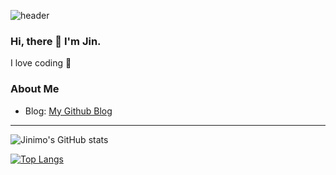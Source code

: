 ![header](https://capsule-render.vercel.app/api?type=waving&color=auto&height=300&section=header&text=capsule%20render&fontSize=90)


### Hi, there 👋 I'm Jin.
I love coding 💓

### About Me
- Blog: [My Github Blog](https://Jinimo.github.io.)

---

![Jinimo's GitHub stats](https://github-readme-stats.vercel.app/api?username=Jinimo&show_icons=true&theme=material-palenight)


[![Top Langs](https://github-readme-stats.vercel.app/api/top-langs/?username=Jinimo&layout=compact)](https://github.com/anuraghazra/github-readme-stats)
